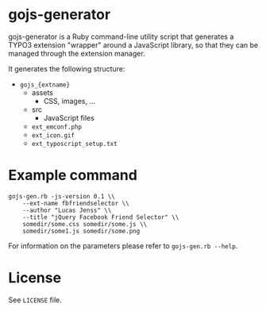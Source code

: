 
# gojs-generator

gojs-generator is a Ruby command-line utility script that generates a TYPO3 extension "wrapper" around a JavaScript library, so that they can be managed through the extension manager.

It generates the following structure:

* `gojs_{extname}`
    * assets
        * CSS, images, ...
    * src
        * JavaScript files
    * `ext_emconf.php`
    * `ext_icon.gif`
    * `ext_typoscript_setup.txt`



# Example command

    gojs-gen.rb -js-version 0.1 \\
        --ext-name fbfriendselector \\
        --author "Lucas Jenss" \\
        --title "jQuery Facebook Friend Selector" \\
        somedir/some.css somedir/some.js \\
        somedir/some1.js somedir/some.png

For information on the parameters please refer to `gojs-gen.rb --help`.



# License

See `LICENSE` file.
